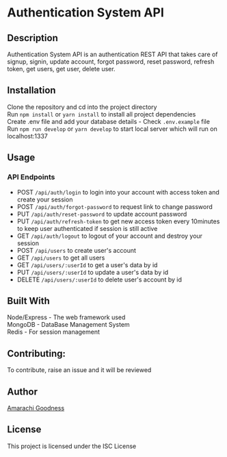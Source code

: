 # Authentication System API

## Description
Authentication System API is an authentication REST API that takes care of signup, signin, update account, forgot password, reset password, refresh token, get users, get user, delete user.

## Installation
Clone the repository and cd into the project directory  
Run `npm install` or `yarn install` to install all project dependencies  
Create .env file and add your database details - Check `.env.example` file  
Run `npm run develop` or `yarn develop` to start local server which will run on localhost:1337  

## Usage
### API Endpoints
- POST `/api/auth/login` to login into your account with access token and create your session 
- POST `/api/auth/forgot-password` to request link to change password
- PUT `/api/auth/reset-password` to update account password 
- PUT `/api/auth/refresh-token` to get new access token every 10minutes to keep user authenticated if session is still active 
- GET `/api/auth/logout` to logout of your account and destroy your session
- POST `/api/users` to create user's account
- GET `/api/users` to get all users
- GET `/api/users/:userId` to get a user's data by id
- PUT `/api/users/:userId` to update a user's data by id
- DELETE `/api/users/:userId` to delete user's account by id

## Built With
Node/Express - The web framework used  
MongoDB - DataBase Management System  
Redis - For session management  

## Contributing: 
To contribute, raise an issue and it will be reviewed

## Author
[Amarachi Goodness](https://amarachigoodness74.vercel.app)

## License
This project is licensed under the ISC License
